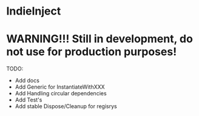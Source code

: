 # IndieInject

# WARNING!!! Still in development, do not use for production purposes!
 
TODO:
- Add docs
- Add Generic for InstantiateWithXXX
- Add Handling circular dependencies
- Add Test's
- Add stable Dispose/Cleanup for regisrys
